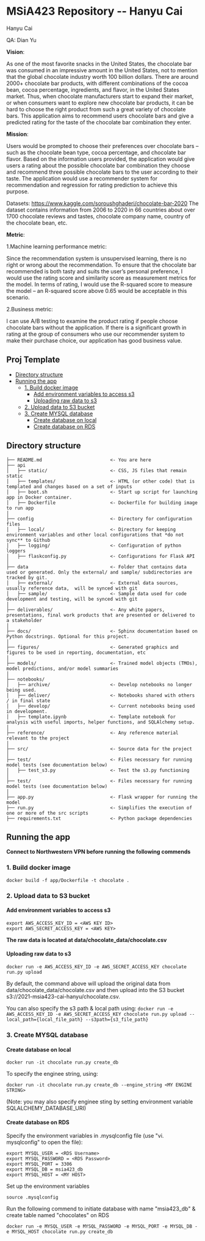 # MSiA423 Repository -- Hanyu Cai

Hanyu Cai

QA: Dian Yu



**Vision**:

As one of the most favorite snacks in the United States, the chocolate bar was consumed in an impressive amount in the United States, not to mention that the global chocolate industry worth 100 billion dollars. There are around 2000+ chocolate bar products, with different combinations of the cocoa bean, cocoa percentage, ingredients, and flavor, in the United States market. Thus, when chocolate manufacturers start to expand their market, or when consumers want to explore new chocolate bar products, it can be hard to choose the right product from such a great variety of chocolate bars. This application aims to recommend users chocolate bars and give a predicted rating for the taste of the chocolate bar combination they enter.

**Mission**:

Users would be prompted to choose their preferences over chocolate bars – such as the chocolate bean type, cocoa percentage, and chocolate bar flavor. Based on the information users provided, the application would give users a rating about the possible chocolate bar combination they choose and recommend three possible chocolate bars to the user according to their taste. The application would use a recommender system for recommendation and regression for rating prediction to achieve this purpose.

Datasets: https://www.kaggle.com/soroushghaderi/chocolate-bar-2020 The dataset contains information from 2006 to 2020 in 66 countries about over 1700 chocolate reviews and tastes, chocolate company name, country of the chocolate bean, etc.

**Metric**:

1.Machine learning performance metric:

Since the recommendation system is unsupervised learning, there is no right or wrong about the recommendation. To ensure that the chocolate bar recommended is both tasty and suits the user’s personal preference, I would use the rating score and similarity score as measurement metrics for the model. In terms of rating, I would use the R-squared score to measure the model – an R-squared score above 0.65 would be acceptable in this scenario.

2.Business metric:

I can use A/B testing to examine the product rating if people choose chocolate bars without the application. If there is a significant growth in rating at the group of consumers who use our recommender system to make their purchase choice, our application has good business value.


## Proj Template 
<!-- toc -->

- [Directory structure](#directory-structure)
- [Running the app](#running-the-app)
  * [1. Build docker image](#1-build-docker-image)
      - [Add environment variables to access s3](#add-environment-variables-to-access-s3)
      - [Uploading raw data to s3](#uploading-raw-data-to-s3)
  * [2. Upload data to S3 bucket](#2-upload-data-to-s3-bucket)
  * [3. Create MYSQL database](#3-create-mysql-database)
     - [Create database on local](#create-database-on-local)
     - [Create database on RDS](#create-database-on-rds)

<!-- tocstop -->

## Directory structure 

```
├── README.md                         <- You are here
├── api
│   ├── static/                       <- CSS, JS files that remain static
│   ├── templates/                    <- HTML (or other code) that is templated and changes based on a set of inputs
│   ├── boot.sh                       <- Start up script for launching app in Docker container.
│   ├── Dockerfile                    <- Dockerfile for building image to run app  
│
├── config                            <- Directory for configuration files 
│   ├── local/                        <- Directory for keeping environment variables and other local configurations that *do not sync** to Github 
│   ├── logging/                      <- Configuration of python loggers
│   ├── flaskconfig.py                <- Configurations for Flask API 
│
├── data                              <- Folder that contains data used or generated. Only the external/ and sample/ subdirectories are tracked by git. 
│   ├── external/                     <- External data sources, usually reference data,  will be synced with git
│   ├── sample/                       <- Sample data used for code development and testing, will be synced with git
│
├── deliverables/                     <- Any white papers, presentations, final work products that are presented or delivered to a stakeholder 
│
├── docs/                             <- Sphinx documentation based on Python docstrings. Optional for this project. 
│
├── figures/                          <- Generated graphics and figures to be used in reporting, documentation, etc
│
├── models/                           <- Trained model objects (TMOs), model predictions, and/or model summaries
│
├── notebooks/
│   ├── archive/                      <- Develop notebooks no longer being used.
│   ├── deliver/                      <- Notebooks shared with others / in final state
│   ├── develop/                      <- Current notebooks being used in development.
│   ├── template.ipynb                <- Template notebook for analysis with useful imports, helper functions, and SQLAlchemy setup. 
│
├── reference/                        <- Any reference material relevant to the project
│
├── src/                              <- Source data for the project 
│
├── test/                             <- Files necessary for running model tests (see documentation below) 
│   ├── test_s3.py                    <- Test the s3.py functioning
│
├── test/                             <- Files necessary for running model tests (see documentation below)  
│
├── app.py                            <- Flask wrapper for running the model 
├── run.py                            <- Simplifies the execution of one or more of the src scripts  
├── requirements.txt                  <- Python package dependencies 
```

## Running the app

**Connect to Northwestern VPN before running the following commends**

### 1. Build docker image 

`docker build -f app/Dockerfile -t chocolate .`

### 2. Upload data to S3 bucket

#### Add environment variables to access s3
```
export AWS_ACCESS_KEY_ID = <AWS KEY ID>
export AWS_SECRET_ACCESS_KEY = <AWS KEY>
```

**The raw data is located at  data/chocolate_data/chocolate.csv**

#### Uploading raw data to s3 
`docker run -e AWS_ACCESS_KEY_ID -e AWS_SECRET_ACCESS_KEY chocolate run.py upload`

By default, the command above will upload the original data from data/chocolate_data/chocolate.csv and then upload into the S3 bucket s3://2021-msia423-cai-hanyu/chocolate.csv.

You can also specify the s3 path & local path using:
`docker run -e AWS_ACCESS_KEY_ID -e AWS_SECRET_ACCESS_KEY chocolate run.py upload --local_path={local_file_path} --s3path={s3_file_path}`

### 3. Create MYSQL database

#### Create database on local

`docker run -it chocolate run.py create_db`

To specify the enginee string, using: 

`docker run -it chocolate run.py create_db --engine_string <MY ENGINE STRING>`

(Note: you may also specify enginee sting by setting environment variable SQLALCHEMY_DATABASE_URI)
 
#### Create database on RDS 
Specify the environment variables in .mysqlconfig file (use "vi. mysqlconfig" to open the file):

```
export MYSQL_USER = <RDS Username>
export MYSQL_PASSWORD = <RDS Password>
export MYSQL_PORT = 3306
export MYSQL_DB = msia423_db
export MYSQL_HOST = <MY HOST>
```

Set up the environment variables

`source .mysqlconfig`

Run the following commend to initiate database with name "msia423_db" & create table named "chocolates" on RDS

`docker run -e MYSQL_USER -e MYSQL_PASSWORD -e MYSQL_PORT -e MYSQL_DB -e MYSQL_HOST chocolate run.py create_db`
